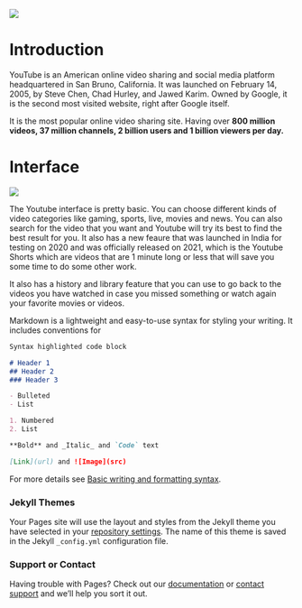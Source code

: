 ![](https://cdn.mos.cms.futurecdn.net/8gzcr6RpGStvZFA2qRt4v6.jpg)
# Introduction
YouTube is an American online video sharing and social media platform headquartered in San Bruno, California. It was launched on February 14, 2005, by Steve Chen, Chad Hurley, and Jawed Karim. Owned by Google, it is the second most visited website, right after Google itself.

It is the most popular online video sharing site. Having over **800 million videos, 37 million channels, 2 billion users and 1 billion viewers per day.**

# Interface

![](https://upload.wikimedia.org/wikipedia/en/1/1c/YouTube_homepage.png)

The Youtube interface is pretty basic. You can choose different kinds of video categories like gaming, sports, live, movies and news. You can also search for the video that you want and Youtube will try its best to find the best result for you. It also has a new feaure that was launched in India for testing on 2020 and was officially released on 2021, which is the Youtube Shorts which are videos that are 1 minute long or less that will save you some time to do some other work.

It also has a history and library feature that you can use to go back to the videos you have watched in case you missed something or watch again your favorite movies or videos. 

Markdown is a lightweight and easy-to-use syntax for styling your writing. It includes conventions for

```markdown
Syntax highlighted code block

# Header 1
## Header 2
### Header 3

- Bulleted
- List

1. Numbered
2. List

**Bold** and _Italic_ and `Code` text

[Link](url) and ![Image](src)
```

For more details see [Basic writing and formatting syntax](https://docs.github.com/en/github/writing-on-github/getting-started-with-writing-and-formatting-on-github/basic-writing-and-formatting-syntax).

### Jekyll Themes

Your Pages site will use the layout and styles from the Jekyll theme you have selected in your [repository settings](https://github.com/0kie0k/0kie0k.github.io/settings/pages). The name of this theme is saved in the Jekyll `_config.yml` configuration file.

### Support or Contact

Having trouble with Pages? Check out our [documentation](https://docs.github.com/categories/github-pages-basics/) or [contact support](https://support.github.com/contact) and we’ll help you sort it out.
